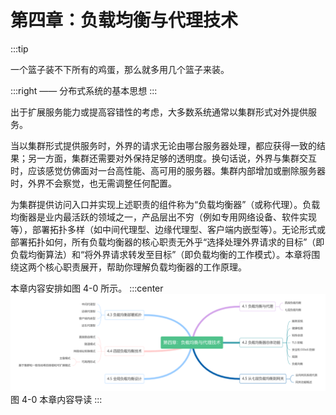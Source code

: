 # 第四章：负载均衡与代理技术

:::tip <a/>

一个篮子装不下所有的鸡蛋，那么就多用几个篮子来装。

:::right
—— 分布式系统的基本思想
:::

出于扩展服务能力或提高容错性的考虑，大多数系统通常以集群形式对外提供服务。

当以集群形式提供服务时，外界的请求无论由哪台服务器处理，都应获得一致的结果；另一方面，集群还需要对外保持足够的透明度。换句话说，外界与集群交互时，应该感觉仿佛面对一台高性能、高可用的服务器。集群内部增加或删除服务器时，外界不会察觉，也无需调整任何配置。

为集群提供访问入口并实现上述职责的组件称为“负载均衡器”（或称代理）。负载均衡器是业内最活跃的领域之一，产品层出不穷（例如专用网络设备、软件实现等），部署拓扑多样（如中间代理型、边缘代理型、客户端内嵌型等）。无论形式或部署拓扑如何，所有负载均衡器的核心职责无外乎“选择处理外界请求的目标”（即负载均衡算法）和“将外界请求转发至目标”（即负载均衡的工作模式）。本章将围绕这两个核心职责展开，帮助你理解负载均衡器的工作原理。

本章内容安排如图 4-0 所示。
:::center
  ![](../assets/balance-summary.png)<br/>
  图 4-0 本章内容导读
:::
